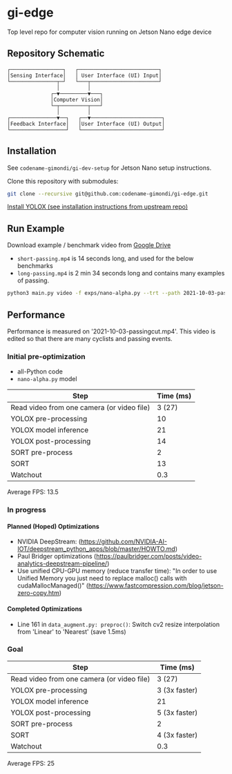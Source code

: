 # gi-edge
Top level repo for computer vision running on Jetson Nano edge device

## Repository Schematic

```
┌─────────────────┐   ┌──────────────────────────┐
│Sensing Interface│   │ User Interface (UI) Input│
└───────────────┬─┘   └───┬──────────────────────┘
                │         │
              ┌─▼─────────▼───┐
              │Computer Vision│
              └─┬─────────┬───┘
                │         │
┌───────────────▼──┐   ┌──▼───────────────────────┐
│Feedback Interface│   │User Interface (UI) Output│
└──────────────────┘   └──────────────────────────┘
```

## Installation 
See `codename-gimondi/gi-dev-setup` for Jetson Nano setup instructions.

Clone this repository with submodules:
```bash
git clone --recursive git@github.com:codename-gimondi/gi-edge.git
```

[Install YOLOX (see installation instructions from upstream repo)](https://github.com/Megvii-BaseDetection/YOLOX#readme)

## Run Example

Download example / benchmark video from [Google Drive](https://drive.google.com/drive/folders/1e3EbNgNbieoMMaJbaPvsRraDk2AW9iou?usp=sharing)
+ `short-passing.mp4` is 14 seconds long, and used for the below benchmarks
+ `long-passing.mp4` is 2 min 34 seconds long and contains many examples of passing.

```bash
python3 main.py video -f exps/nano-alpha.py --trt --path 2021-10-03-passingcut.mp4
```

## Performance

Performance is measured on '2021-10-03-passingcut.mp4'. This video is edited so that there are many cyclists and passing events.

### Initial pre-optimization
+ all-Python code
+ `nano-alpha.py` model

Step | Time (ms)
--- | ---
Read video from one camera (or video file) | 3 (27)
YOLOX pre-processing | 10
YOLOX model inference | 21
YOLOX post-processing | 14
SORT pre-process | 2
SORT | 13
Watchout | 0.3

Average FPS: 13.5 

### In progress

#### Planned (Hoped) Optimizations

+ NVIDIA DeepStream: (https://github.com/NVIDIA-AI-IOT/deepstream_python_apps/blob/master/HOWTO.md)
+ Paul Bridger optimizations (https://paulbridger.com/posts/video-analytics-deepstream-pipeline/) 
+ Use unified CPU-GPU memory (reduce transfer time): "In order to use Unified Memory you just need to replace malloc() calls with cudaMallocManaged()" (https://www.fastcompression.com/blog/jetson-zero-copy.htm)

#### Completed Optimizations

+ Line 161 in `data_augment.py: preproc()`: Switch cv2 resize interpolation from 'Linear' to 'Nearest' (save 1.5ms)

### Goal

Step | Time (ms)
--- | ---
Read video from one camera (or video file) | 3 (27)
YOLOX pre-processing | 3 (3x faster)
YOLOX model inference | 21
YOLOX post-processing | 5 (3x faster)
SORT pre-process | 2
SORT | 4 (3x faster)
Watchout | 0.3

Average FPS: 25

